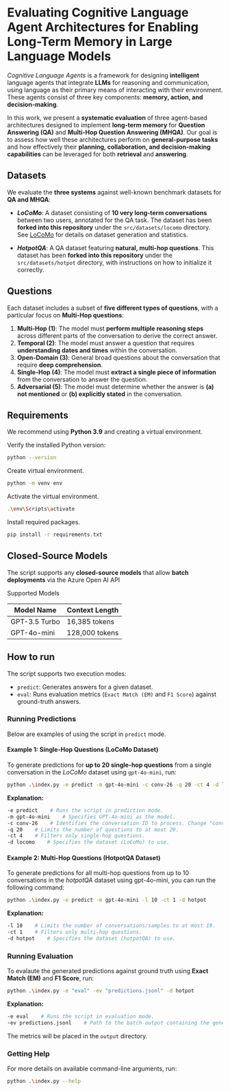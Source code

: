 # Evaluating Cognitive Language Agent Architectures for Enabling Long-Term Memory in Large Language Models

_Cognitive Language Agents_ is a framework for designing **intelligent** language agents that integrate **LLMs** for reasoning and communication, using language as their primary means of interacting with their environment. These agents consist of three key components: **memory, action, and decision-making**.

In this work, we present a **systematic evaluation** of three agent-based architectures designed to implement **long-term memory** for **Question Answering (QA)** and **Multi-Hop Question Answering (MHQA)**. Our goal is to assess how well these architectures perform on **general-purpose tasks** and how effectively their **planning, collaboration, and decision-making capabilities** can be leveraged for both **retrieval** and **answering**.

## Datasets

We evaluate the **three systems** against well-known benchmark datasets for **QA and MHQA**:

- **_LoCoMo_**: A dataset consisting of **10 very long-term conversations** between two users, annotated for the QA task. The dataset has been **forked into this repository** under the `src/datasets/locomo` directory. See [LoCoMo](https://github.com/snap-research/locomo) for details on dataset generation and statistics.

- **_HotpotQA_**: A QA dataset featuring **natural, multi-hop questions**. This dataset has been **forked into this repository** under the `src/datasets/hotpot` directory, with instructions on how to initialize it correctly.

## Questions

Each dataset includes a subset of **five different types of questions**, with a particular focus on **Multi-Hop questions**:

1. **Multi-Hop (1)**: The model must **perform multiple reasoning steps** across different parts of the conversation to derive the correct answer.
2. **Temporal (2)**: The model must answer a question that requires **understanding dates and times** within the conversation.
3. **Open-Domain (3)**: General broad questions about the conversation that require **deep comprehension**.
4. **Single-Hop (4)**: The model must **extract a single piece of information** from the conversation to answer the question.
5. **Adversarial (5)**: The model must determine whether the answer is **(a) not mentioned** or **(b) explicitly stated** in the conversation.

## Requirements

We recommend using **Python 3.9** and creating a virtual environment.

Verify the installed Python version:

```sh
python --version
```

Create virtual environment.

```bash
python -m venv env
```

Activate the virtual environment.

```bash
.\env\Scripts\activate
```

Install required packages.

```bash
pip install -r requirements.txt
```

## Closed-Source Models

The script supports any **closed-source models** that allow **batch deployments** via the Azure Open AI API

Supported Models

| Model Name      | Context Length |
|-----------------|----------------|
| GPT-3.5 Turbo   | 16,385 tokens   |
| GPT-4o-mini     | 128,000 tokens  |

## How to run

The script supports two execution modes:

- `predict`: Generates answers for a given dataset.
- `eval`: Runs evaluation metrics (`Exact Match (EM)` and `F1 Score`) against ground-truth answers.

### Running Predictions

Below are examples of using the script in `predict` mode.

#### Example 1: Single-Hop Questions (LoCoMo Dataset)

To generate predictions for **up to 20 single-hop questions** from a single conversation in the _LoCoMo_ dataset using `gpt-4o-mini`, run:

```sh
python .\index.py -e predict -m gpt-4o-mini -c conv-26 -q 20 -ct 4 -d locomo
```

**Explanation:**

```sh
-e predict    # Runs the script in prediction mode.
-m gpt-4o-mini    # Specifies GPT-4o-mini as the model.
-c conv-26    # Identifies the conversation ID to process. Change "conv-26" to target a different conversation or omit.
-q 20    # Limits the number of questions to at most 20.
-ct 4    # Filters only single-hop questions.
-d locomo    # Specifies the dataset (LoCoMo) to use.
```

#### Example 2: Multi-Hop Questions (HotpotQA Dataset)

To generate predictions for all multi-hop questions from up to 10 conversations in the _hotpotQA_ dataset using gpt-4o-mini, you can run the following command:

```sh
python .\index.py -e predict -m gpt-4o-mini -l 10 -ct 1 -d hotpot
```

**Explanation:**

```sh
-l 10    # Limits the number of conversations/samples to at most 10.
-ct 1    # Filters only multi-hop questions.
-d hotpot    # Specifies the dataset (hotpotQA) to use.
```

### Running Evaluation

To evalaute the generated predictions against ground truth using **Exact Match (EM)** and **F1 Score**, run:

```sh
python .\index.py -e "eval" -ev "predictions.jsonl" -d hotpot
```

**Explanation:**

```sh
-e eval    # Runs the script in evaluation mode.
-ev predictions.jsonl    # Path to the batch output containing the generated answers.
```

The metrics will be placed in the `output` directory.

### Getting Help

For more details on available command-line arguments, run:

```sh
python .\index.py --help
```
